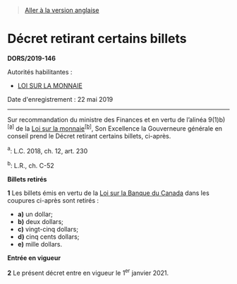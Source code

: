 > [Aller à la version anglaise](/en/Regulations/Statutory%20Orders%20and%20Regulations/2019/146.md)

# Décret retirant certains billets

**DORS/2019-146**

Autorités habilitantes : 
- [LOI SUR LA MONNAIE](/fr/Lois/Lois%20révisées%20du%20Canada/C/C-52.md)

Date d'enregistrement : 22 mai 2019

----------

Sur recommandation du ministre des Finances et en vertu de l’alinéa 9(1)b)<sup><a href='#nbp_81000-2-3766_hq_23243'>[a]</a></sup> de la [Loi sur la monnaie](/fr/Lois/Lois%20révisées%20du%20Canada/C/C-52.md)<sup><a href='#nbp_81000-2-3766_hq_23244'>[b]</a></sup>, Son Excellence la Gouverneure générale en conseil prend le Décret retirant certains billets, ci-après.

<a name='nbp_81000-2-3766_hq_23243'><sup>a</sup></a>: L.C. 2018, ch. 12, art. 230<br />

<a name='nbp_81000-2-3766_hq_23244'><sup>b</sup></a>: L.R., ch. C-52<br />




**Billets retirés**

**1** Les billets émis en vertu de la [Loi sur la Banque du Canada](/fr/Lois/Lois%20révisées%20du%20Canada/B/B-2.md) dans les coupures ci-après sont retirés :
- **a)** un dollar;
- **b)** deux dollars;
- **c)** vingt-cinq dollars;
- **d)** cinq cents dollars;
- **e)** mille dollars.




**Entrée en vigueur**

**2** Le présent décret entre en vigueur le 1<sup>er</sup> janvier 2021.


